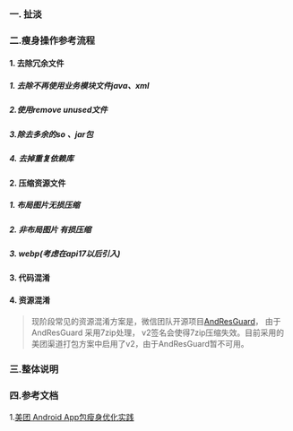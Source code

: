 ### 一. 扯淡
### 二.瘦身操作参考流程

#### 1. 去除冗余文件
##### 1. 去除不再使用业务模块文件java、xml

##### 2.使用remove unused文件

##### 3.除去多余的so 、jar包

##### 4. 去掉重复依赖库 


#### 2. 压缩资源文件

##### 1. 布局图片无损压缩
##### 2. 非布局图片 有损压缩
##### 3. webp(考虑在api17以后引入)

#### 3. 代码混淆
#### 4. 资源混淆
> 现阶段常见的资源混淆方案是，微信团队开源项目[AndResGuard](https://github.com/shwenzhang/AndResGuard)，
由于AndResGuard 采用7zip处理， v2签名会使得7zip压缩失效。目前采用的美团渠道打包方案中启用了v2，由于AndResGuard暂不可用。
   


### 三.整体说明

### 四.参考文档
1.[美团 Android App包瘦身优化实践](https://tech.meituan.com/android-shrink-overall-solution.html)